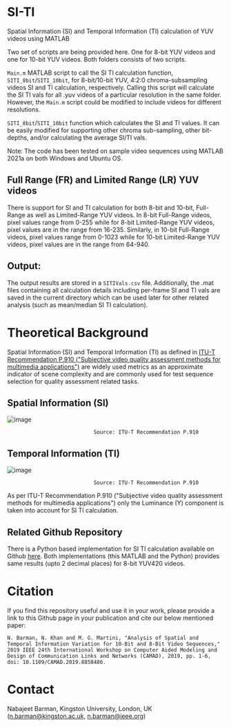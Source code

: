 # SI-TI
Spatial Information (SI)  and Temporal Information (TI) calculation of YUV videos using MATLAB

Two set of scripts are being provided here. One for 8-bit YUV videos and one for 10-bit YUV videos. Both folders consists of two scripts.

`Main.m` MATLAB script to call the SI TI calculation function, `SITI_8bit`/`SITI_10bit`, for 8-bit/10-bit YUV, 4:2:0 chroma-subsampling videos SI and TI calculation, respectively. Calling this script will calculate the SI TI vals for all .yuv videos of a particular resolution in the same folder. However, the `Main.m` script could be modified to include videos for different resolutions. 

`SITI_8bit`/`SITI_10bit` function which calculates the SI and TI values. It can be easily modified for supporting other chroma sub-sampling, other bit-depths, and/or calculating the average SI/TI vals.

Note: The code has been tested on sample video sequences using MATLAB 2021a on both Windows and Ubuntu OS.

## Full Range (FR) and Limited Range (LR) YUV videos

There is support for SI and TI calculation for both 8-bit and 10-bit, Full-Range as well as Limited-Range YUV videos. In 8-bit Full-Range videos, pixel values range from 0-255 while for 8-bit Limited-Range YUV videos, pixel values are in the range from 16-235. Similarly, in 10-bit Full-Range videos, pixel values range from 0-1023 while for 10-bit Limited-Range YUV videos, pixel values are in the range from 64-940.

## Output: 

The output results are stored in a `SITIVals.csv` file. Additionally, the .mat files containing all calculation details including per-frame SI and TI vals are saved in the current directory which can be used later for other related analysis (such as mean/median SI TI calculation).

# Theoretical Background

Spatial Information (SI) and Temporal Information (TI) as defined in [ITU-T Recommendation P.910 ("Subjective video quality assessment methods for multimedia applications")](https://www.itu.int/rec/T-REC-P.910-200804-I/en) are widely used metrics as an approximate indicator of scene complexity and are commonly used for test sequence selection for quality assessment related tasks.

## Spatial Information (SI)

![image](https://user-images.githubusercontent.com/48479111/117988295-2fb49580-b333-11eb-8df3-5c4502fb1acb.png)
       
                                Source: ITU-T Recommendation P.910

## Temporal Information (TI)

![image](https://user-images.githubusercontent.com/48479111/117988986-d7ca5e80-b333-11eb-9d3f-772d46ee66a2.png)

                                Source: ITU-T Recommendation P.910

As per ITU-T Recommendation P.910 ("Subjective video quality assessment methods for multimedia applications") only the Luminance (Y) component is taken into account for SI TI calculation.

## Related Github Repository

There is a Python based implementation for SI TI calculation available on Github [here](https://github.com/slhck/siti). Both implementations (this MATLAB and the Python) provides same results (upto 2 decimal places) for 8-bit YUV420 videos.

# Citation

If you find this repository useful and use it in your work, please provide a link to this Github page in your publication and cite our below mentioned paper:

`N. Barman, N. Khan and M. G. Martini, "Analysis of Spatial and Temporal Information Variation for 10-Bit and 8-Bit Video Sequences," 2019 IEEE 24th International Workshop on Computer Aided Modeling and Design of Communication Links and Networks (CAMAD), 2019, pp. 1-6, doi: 10.1109/CAMAD.2019.8858486.`

# Contact

Nabajeet Barman, Kingston University, London, UK (n.barman@kingston.ac.uk, n.barman@ieee.org)
